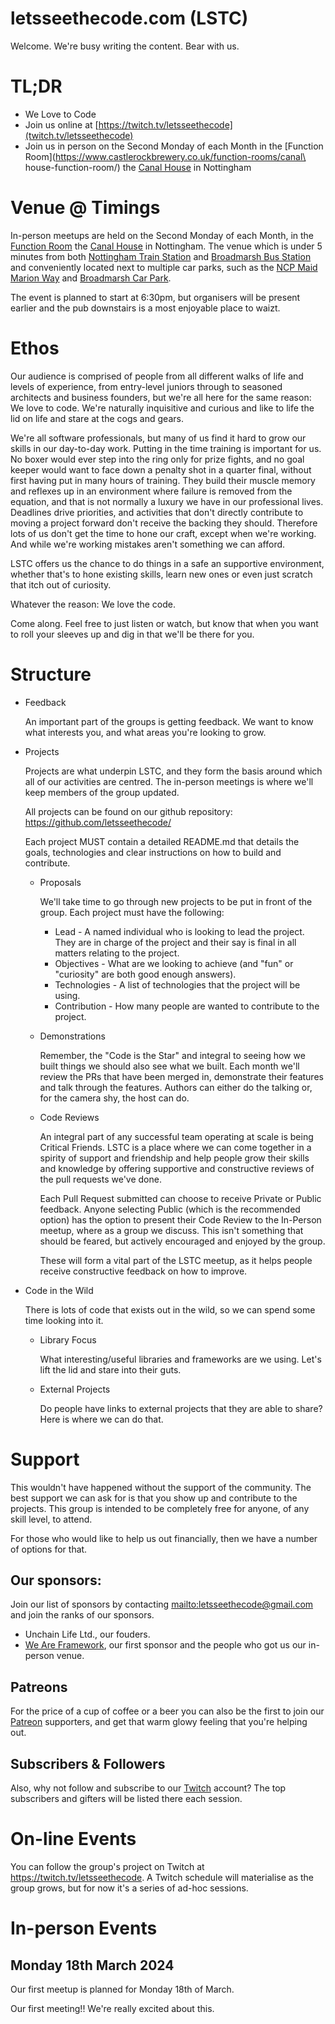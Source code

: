 # letsseethecode.com (LSTC)

Welcome.  We're busy writing the content.  Bear with us.

# TL;DR

* We Love to Code
* Join us online at [https://twitch.tv/letsseethecode](twitch.tv/letsseethecode)
* Join us in person on the Second Monday of each Month in the [Function Room](https://www.castlerockbrewery.co.uk/function-rooms/canal\
house-function-room/) the [Canal House](https://www.castlerockbrewery.co.uk/pubs/canalhouse/) in Nottingham

# Venue @ Timings

In-person meetups are held on the Second Monday of each Month, in the [Function Room](https://www.castlerockbrewery.co.uk/function-rooms/canalhouse-function-room/) the [Canal House](https://www.castlerockbrewery.co.uk/pubs/canalhouse/) in Nottingham.  The venue which is under 5 minutes from both [Nottingham Train Station](https://www.eastmidlandsrailway.co.uk/trains-stations/at-the-station/station-facilities/not) and [Broadmarsh Bus Station](https://www.transportnottingham.com/public-transport/bus-stations/) and conveniently located next to multiple car parks, such as the [NCP Maid Marion Way](https://www.ncp.co.uk/find-a-car-park/car-parks/nottingham-arndale-centre/) and [Broadmarsh Car Park](https://www.transportnottingham.com/everything-you-need-to-know-about-the-new-broad-marsh-car-park/).

The event is planned to start at 6:30pm, but organisers will be present earlier and the pub downstairs is a most enjoyable place to waizt.

# Ethos

Our audience is comprised of people from all different walks of life and levels of experience, from entry-level juniors through to seasoned architects and business founders, but we're all here for the same reason: We love to code.  We're naturally inquisitive and curious and like to life the lid on life and stare at the cogs and gears.

We're all software professionals, but many of us find it hard to grow our skills in our day-to-day work.  Putting in the time training is important for us.  No boxer would ever step into the ring only for prize fights, and no goal keeper would want to face down a penalty shot in a quarter final, without first having put in many hours of training.  They build their muscle memory and reflexes up in an environment where failure is removed from the equation, and that is not normally a luxury we have in our professional lives.  Deadlines drive priorities, and activities that don't directly contribute to moving a project forward don't receive the backing they should.  Therefore lots of us don't get the time to hone our craft, except when we're working.  And while we're working mistakes aren't something we can afford.

LSTC offers us the chance to do things in a safe an supportive environment, whether that's to hone existing skills, learn new ones or even just scratch that itch out of curiosity.

Whatever the reason: We love the code.

Come along.  Feel free to just listen or watch, but know that when you want to roll your sleeves up and dig in that we'll be there for you.

# Structure

* Feedback

    An important part of the groups is getting feedback.  We want to know what interests you, and what areas you're looking to grow.

* Projects

    Projects are what underpin LSTC, and they form the basis around which all of our activities are centred.  The in-person meetings is where we'll keep members of the group updated.
	
	All projects can be found on our github repository: https://github.com/letsseethecode/
	
	Each project MUST contain a detailed README.md that details the goals, technologies and clear instructions on how to build and contribute.

	* Proposals

	   	We'll take time to go through new projects to be put in front of the group.  Each project must have the following:
		
		* Lead         - A named individual who is looking to lead the project.  They are in charge of the project and their say is final in all matters relating to the project.
		* Objectives   - What are we looking to achieve (and "fun" or "curiosity" are both good enough answers).
		* Technologies - A list of technologies that the project will be using.
		* Contribution - How many people are wanted to contribute to the project. 
  
    * Demonstrations
  
		Remember, the "Code is the Star" and integral to seeing how we built things we should also see what we built.  Each month we'll review the PRs that have been merged in, demonstrate their features and talk through the features.  Authors can either do the talking or, for the camera shy, the host can do.
  
    * Code Reviews

        An integral part of any successful team operating at scale is being Critical Friends.  LSTC is a place where we can come together in a spirity of support and friendship and help people grow their skills and knowledge by offering supportive and constructive reviews of the pull requests we've done.

        Each Pull Request submitted can choose to receive Private or Public feedback.  Anyone selecting Public (which is the recommended option) has the option to present their Code Review to the In-Person meetup, where as a group we discuss.  This isn't something that should be feared, but actively encouraged and enjoyed by the group.
		
		These will form a vital part of the LSTC meetup, as it helps people receive constructive feedback on how to improve.

* Code in the Wild

	There is lots of code that exists out in the wild, so we can spend some time looking into it.

    * Library Focus
	
		What interesting/useful libraries and frameworks are we using.  Let's lift the lid and stare into their guts.
		
	* External Projects
	
		Do people have links to external projects that they are able to share?  Here is where we can do that.

# Support

This wouldn't have happened without the support of the community.  The best support we can ask for is that you show up and contribute to the projects.  This group is intended to be completely free for anyone, of any skill level, to attend.

For those who would like to help us out financially, then we have a number of options for that.

## Our sponsors:

Join our list of sponsors by contacting [mailto:letsseethecode@gmail.com](letsseethecode@gmail.com) and join the ranks of our sponsors.

* Unchain Life Ltd., our fouders.
* [We Are Framework](https://www.weareframework.co.uk/), our first sponsor and the people who got us our in-person venue.

## Patreons

For the price of a cup of coffee or a beer you can also be the first to join our [Patreon](https://patreon.com/user?u=112615572&utm_medium=clipboard_copy&utm_source=copyLink&utm_campaign=creatorshare_creator&utm_content=join_link) supporters, and get that warm glowy feeling that you're helping out.

## Subscribers & Followers

Also, why not follow and subscribe to our [Twitch](https://twitch.tv/letsseethecode) account?  The top subscribers and gifters will be listed there each session.

# On-line Events

You can follow the group's project on Twitch at https://twitch.tv/letsseethecode.  A Twitch schedule will materialise as the group grows, but for now it's a series of ad-hoc sessions.

# In-person Events

## Monday 18th March 2024

Our first meetup is planned for Monday 18th of March.

Our first meeting!!  We're really excited about this.

